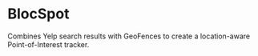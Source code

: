 # BlocSpot
Combines Yelp search results with GeoFences to create a location-aware Point-of-Interest tracker.
